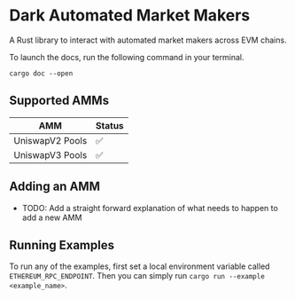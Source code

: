 # Dark Automated Market Makers
A Rust library to interact with automated market makers across EVM chains.

To launch the docs, run the following command in your terminal. 
```
cargo doc --open
```

## Supported AMMs

| AMM | Status |
|----------|------|
| UniswapV2 Pools | ✅||
| UniswapV3 Pools | ✅||


## Adding an AMM
 - TODO: Add a straight forward explanation of what needs to happen to add a new AMM


## Running Examples

To run any of the examples, first set a local environment variable called `ETHEREUM_RPC_ENDPOINT`. Then you can simply run `cargo run --example <example_name>`.

